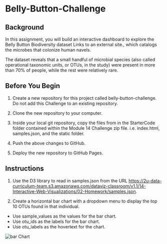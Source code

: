 # Belly-Button-Challenge

## Background

In this assignment, you will build an interactive dashboard to explore the Belly Button Biodiversity dataset Links to an external site., which catalogs the microbes that colonize human navels.

The dataset reveals that a small handful of microbial species (also called operational taxonomic units, or OTUs, in the study) were present in more than 70% of people, while the rest were relatively rare.

## Before You Begin

1. Create a new repository for this project called belly-button-challenge. Do not add this Challenge to an existing repository.

2. Clone the new repository to your computer.

3. Inside your local git repository, copy the files from in the StarterCode folder contained within the Module 14 Challenge zip file. i.e. index.html, samples.json, and the static folder.

4. Push the above changes to GitHub.

5. Deploy the new repository to GitHub Pages.

## Instructions

1. Use the D3 library to read in samples.json from the URL https://2u-data-curriculum-team.s3.amazonaws.com/dataviz-classroom/v1.1/14-Interactive-Web-Visualizations/02-Homework/samples.json.

2. Create a horizontal bar chart with a dropdown menu to display the top 10 OTUs found in that individual.
 * Use sample_values as the values for the bar chart.
 * Use otu_ids as the labels for the bar chart.
 * Use otu_labels as the hovertext for the chart.
<img align="middle" src="https://static.bc-edx.com/data/dl-1-1/m14/lms/img/hw01.jpg" alt="bar Chart" tabindex="0" role="button" aria-label="bar Chart. Click to Enlarge.">
